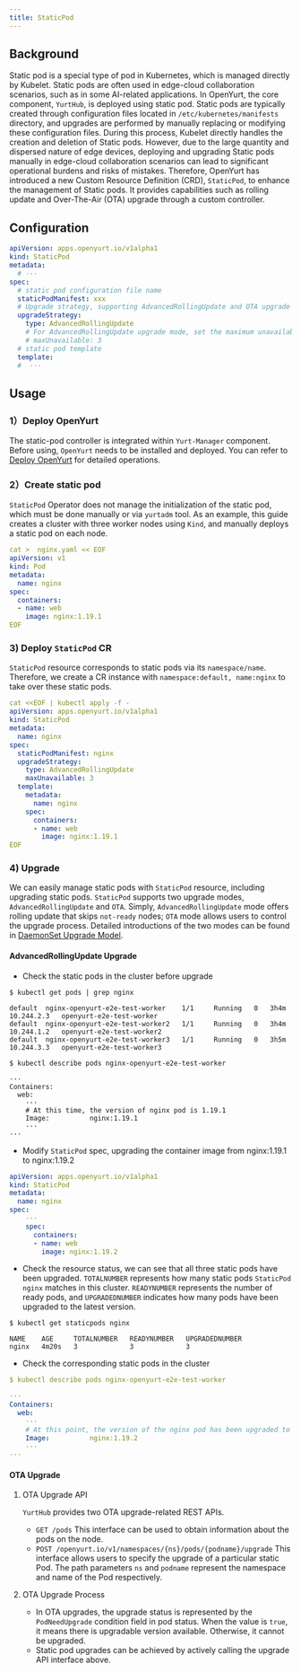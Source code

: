 ```yaml
---
title: StaticPod
---
```


## Background

Static pod is a special type of pod in Kubernetes, which is managed directly by Kubelet. 
Static pods are often used in edge-cloud collaboration scenarios, such as in some AI-related applications. 
In OpenYurt, the core component, `YurtHub`, is deployed using static pod. 
Static pods are typically created through configuration files located in `/etc/kubernetes/manifests` directory, 
and upgrades are performed by manually replacing or modifying these configuration files. 
During this process, Kubelet directly handles the creation and deletion of Static pods. 
However, due to the large quantity and dispersed nature of edge devices, deploying and upgrading Static pods manually 
in edge-cloud collaboration scenarios can lead to significant operational burdens and risks of mistakes. 
Therefore, OpenYurt has introduced a new Custom Resource Definition (CRD), `StaticPod`, to enhance the management of Static pods. 
It provides capabilities such as rolling update and Over-The-Air (OTA) upgrade through a custom controller.

## Configuration

```yaml
apiVersion: apps.openyurt.io/v1alpha1
kind: StaticPod
metadata:
  # ···
spec:
  # static pod configuration file name
  staticPodManifest: xxx
  # Upgrade strategy, supporting AdvancedRollingUpdate and OTA upgrade modes
  upgradeStrategy:
    type: AdvancedRollingUpdate
    # For AdvancedRollingUpdate upgrade mode, set the maximum unavailable count during rolling update, default is 10%
    # maxUnavailable: 3
  # static pod template
  template:
  #  ···
```

## Usage

### 1）Deploy OpenYurt

The static-pod controller is integrated within `Yurt-Manager` component. 
Before using, `OpenYurt` needs to be installed and deployed. 
You can refer to [Deploy OpenYurt](https://openyurt.io/docs/installation/manually-setup/#32-setup-openyurtopenyurt-components) for detailed operations.

### 2）Create static pod

`StaticPod` Operator does not manage the initialization of the static pod, which must be done manually or via `yurtadm` tool. 
As an example, this guide creates a cluster with three worker nodes using `Kind`, and manually deploys a static pod on each node.

``` yaml
cat >  nginx.yaml << EOF
apiVersion: v1
kind: Pod
metadata:
  name: nginx
spec:
  containers:
  - name: web
    image: nginx:1.19.1
EOF
```

### 3) Deploy `StaticPod` CR
`StaticPod` resource corresponds to static pods via its `namespace/name`. 
Therefore, we create a CR instance with `namespace:default, name:nginx` to take over these static pods.

``` yaml
cat <<EOF | kubectl apply -f -
apiVersion: apps.openyurt.io/v1alpha1
kind: StaticPod
metadata:
  name: nginx
spec:
  staticPodManifest: nginx
  upgradeStrategy:
    type: AdvancedRollingUpdate
    maxUnavailable: 3
  template:
    metadata:
      name: nginx
    spec:
      containers:
      - name: web
        image: nginx:1.19.1
EOF
```

### 4) Upgrade

We can easily manage static pods with `StaticPod` resource, including upgrading static pods. 
`StaticPod` supports two upgrade modes, `AdvancedRollingUpdate` and `OTA`. 
Simply, `AdvancedRollingUpdate` mode offers rolling update that skips `not-ready` nodes; 
`OTA` mode allows users to control the upgrade process. Detailed introductions of the two modes can be found in [DaemonSet Upgrade Model](https://openyurt.io/docs/user-manuals/workload/daemon-pod-updater/#background).

#### AdvancedRollingUpdate Upgrade
- Check the static pods in the cluster before upgrade
``` shell
$ kubectl get pods | grep nginx

default  nginx-openyurt-e2e-test-worker    1/1     Running   0   3h4m   10.244.2.3   openyurt-e2e-test-worker   
default  nginx-openyurt-e2e-test-worker2   1/1     Running   0   3h4m   10.244.1.2   openyurt-e2e-test-worker2  
default  nginx-openyurt-e2e-test-worker3   1/1     Running   0   3h5m   10.244.3.3   openyurt-e2e-test-worker3  

$ kubectl describe pods nginx-openyurt-e2e-test-worker

···
Containers:
  web:
    ···
    # At this time, the version of nginx pod is 1.19.1
    Image:          nginx:1.19.1
    ···
···
```

- Modify `StaticPod` spec, upgrading the container image from nginx:1.19.1 to nginx:1.19.2
``` yaml
apiVersion: apps.openyurt.io/v1alpha1
kind: StaticPod
metadata:
  name: nginx
spec:
    ···
    spec:
      containers:
      - name: web
        image: nginx:1.19.2

```

- Check the resource status, we can see that all three static pods have been upgraded. 
`TOTALNUMBER` represents how many static pods `StaticPod nginx` matches in this cluster.
`READYNUMBER` represents the number of ready pods, and `UPGRADEDNUMBER` indicates how many pods have been upgraded to the latest version.
``` shell
$ kubectl get staticpods nginx

NAME    AGE     TOTALNUMBER   READYNUMBER   UPGRADEDNUMBER
nginx   4m20s   3             3             3
```

- Check the corresponding static pods in the cluster
``` yaml
$ kubectl describe pods nginx-openyurt-e2e-test-worker

···
Containers:
  web:
    ···
    # At this point, the version of the nginx pod has been upgraded to 1.19.2
    Image:          nginx:1.19.2
    ···
···
```

#### OTA Upgrade

1. OTA Upgrade API

   `YurtHub` provides two OTA upgrade-related REST APIs.

   - `GET /pods`
   This interface can be used to obtain information about the pods on the node.
   - `POST /openyurt.io/v1/namespaces/{ns}/pods/{podname}/upgrade`
   This interface allows users to specify the upgrade of a particular static Pod. The path parameters `ns` and `podname` represent the namespace and name of the Pod respectively.

2. OTA Upgrade Process

   - In OTA upgrades, the upgrade status is represented by the `PodNeedUpgrade` condition field in pod status. When the value is `true`, it means there is upgradable version available. Otherwise, it cannot be upgraded. 
   - Static pod upgrades can be achieved by actively calling the upgrade API interface above.





















